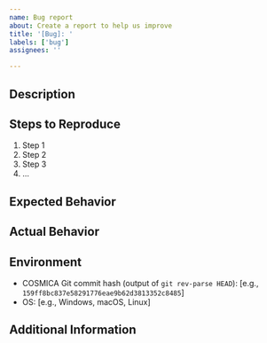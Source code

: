 ```yaml
---
name: Bug report
about: Create a report to help us improve
title: '[Bug]: '
labels: ['bug']
assignees: ''

---
```


## Description

<!-- Please provide a clear and concise description of the bug. Include screenshots if applicable. -->

## Steps to Reproduce

<!-- Please provide detailed steps for reproducing the issue. -->

1. Step 1
2. Step 2
3. Step 3
4. ...

## Expected Behavior

<!-- What you expected to happen. -->

## Actual Behavior

<!-- What actually happened. -->

## Environment

<!-- Please provide the following information: -->

- COSMICA Git commit hash (output of `git rev-parse HEAD`): [e.g., `159ff8bc837e58291776eae9b62d3813352c8485`]
- OS: [e.g., Windows, macOS, Linux]

## Additional Information

<!-- Any additional information, configuration or data that might be necessary to reproduce the issue. -->
